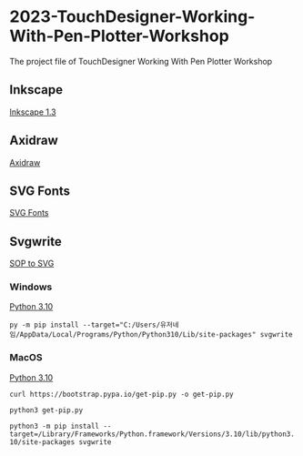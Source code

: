 # 2023-TouchDesigner-Working-With-Pen-Plotter-Workshop
The project file of TouchDesigner Working With Pen Plotter Workshop

## Inkscape
[Inkscape 1.3](https://inkscape.org/release/inkscape-1.3/)

## Axidraw
[Axidraw](https://wiki.evilmadscientist.com/Axidraw_Software_Installation)

## SVG Fonts
[SVG Fonts](https://gitlab.com/oskay/svg-fonts)

## Svgwrite
[SOP to SVG](https://github.com/raganmd/touchdesigner-sop-to-svg)

### Windows
[Python 3.10](https://www.python.org/downloads/release/python-3100/)  

`py -m pip install --target="C:/Users/유저네임/AppData/Local/Programs/Python/Python310/Lib/site-packages" svgwrite`


### MacOS
[Python 3.10](https://www.python.org/downloads/release/python-3100/)    

`curl https://bootstrap.pypa.io/get-pip.py -o get-pip.py`  

`python3 get-pip.py`  

`python3 -m pip install --target=/Library/Frameworks/Python.framework/Versions/3.10/lib/python3.10/site-packages svgwrite`
